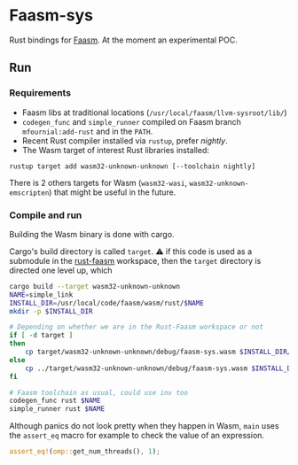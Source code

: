 # Faasm-sys

Rust bindings for [Faasm](https://github.com/lsds/faasm). At the moment an experimental POC.

## Run 

### Requirements

* Faasm libs at traditional locations (`/usr/local/faasm/llvm-sysroot/lib/`)
* `codegen_func` and `simple_runner` compiled on Faasm branch `mfournial:add-rust` and in the `PATH`.
* Recent Rust compiler installed via `rustup`, prefer _nightly_.
* The Wasm target of interest Rust libraries installed:
```
rustup target add wasm32-unknown-unknown [--toolchain nightly]
```
There is 2 others targets for Wasm (`wasm32-wasi`, `wasm32-unknown-emscripten`) that might be useful
in the future.

### Compile and run

Building the Wasm binary is done with cargo.

Cargo's build directory is called `target`. :warning: if this code is used as a submodule in the
[rust-faasm](https://github.com/mfournial/rust-faasm) workspace, then the `target` directory is
directed one level up, which

```bash
cargo build --target wasm32-unknown-unknown
NAME=simple_link
INSTALL_DIR=/usr/local/code/faasm/wasm/rust/$NAME
mkdir -p $INSTALL_DIR

# Depending on whether we are in the Rust-Faasm workspace or not
if [ -d target ]
then
    cp target/wasm32-unknown-unknown/debug/faasm-sys.wasm $INSTALL_DIR/function.wasm
else
    cp ../target/wasm32-unknown-unknown/debug/faasm-sys.wasm $INSTALL_DIR/function.wasm
fi

# Faasm toolchain as usual, could use inv too
codegen_func rust $NAME
simple_runner rust $NAME
```

Although panics do not look pretty when they happen in Wasm, `main` uses the `assert_eq` macro for
example to check the value of an expression.
```rust
assert_eq!(omp::get_num_threads(), 1);
```
